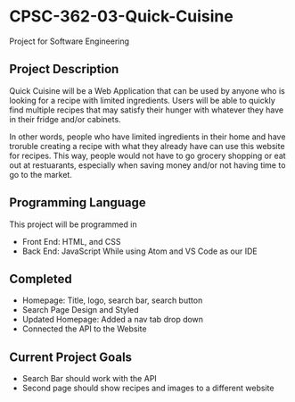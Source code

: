 # CPSC-362-03-Quick-Cuisine
Project for Software Engineering

## Project Description
Quick Cuisine will be a Web Application that can be used by anyone who is looking for a recipe with limited ingredients. 
Users will be able to quickly find multiple recipes that may satisfy their hunger with whatever they have in their fridge and/or cabinets.

In other words, people who have limited ingredients in their home and have troruble creating a recipe with what they already have can use this website for recipes. This way, people would not have to go grocery shopping or eat out at restuarants, especially when saving money and/or not having time to go to the market.

## Programming Language
This project will be programmed in
- Front End: HTML, and CSS
- Back End: JavaScript
While using Atom and VS Code as our IDE

## Completed
- Homepage: Title, logo, search bar, search button
- Search Page Design and Styled
- Updated Homepage: Added a nav tab drop down
- Connected the API to the Website

## Current Project Goals
- Search Bar should work with the API
- Second page should show recipes and images to a different website
